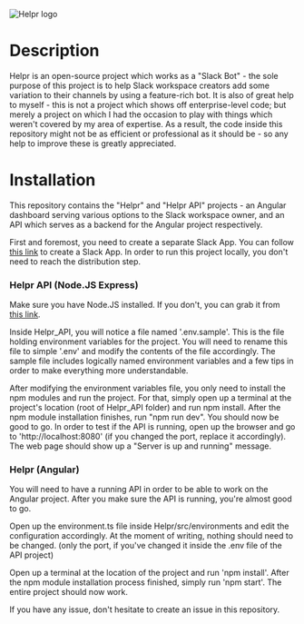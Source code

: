 ![Helpr logo](https://i.imgur.com/vvAng8X.png)
# Description
Helpr is an open-source project which works as a "Slack Bot" - the sole purpose of this project is to help Slack workspace creators add some variation to their channels by using a feature-rich bot. It is also of great help to myself - this is not a project which shows off enterprise-level code; but merely a project on which I had the occasion to play with things which weren't covered by my area of expertise. As a result, the code inside this repository might not be as efficient or professional as it should be - so any help to improve these is greatly appreciated. 

# Installation
This repository contains the "Helpr" and "Helpr API" projects - an Angular dashboard serving various options to the Slack workspace owner, and an API which serves as a backend for the Angular project respectively.

First and foremost, you need to create a separate Slack App. You can follow [this link](https://api.slack.com/apps) to create a Slack App. In order to run this project locally, you don't need to reach the distribution step.

### Helpr API (Node.JS Express)
Make sure you have Node.JS installed. If you don't, you can grab it from [this link](https://nodejs.org/en/).

Inside Helpr_API, you will notice a file named '.env.sample'. This is the file holding environment variables for the project. You will need to rename this file to simple '.env' and modify the contents of the file accordingly. The sample file includes logically named environment variables and a few tips in order to make everything more understandable.

After modifying the environment variables file, you only need to install the npm modules and run the project. For that, simply open up a terminal at the project's location (root of Helpr_API folder) and run npm install. After the npm module installation finishes, run "npm run dev". You should now be good to go. In order to test if the API is running, open up the browser and go to 'http://localhost:8080' (if you changed the port, replace it accordingly). The web page should show up a "Server is up and running" message.

### Helpr (Angular)
You will need to have a running API in order to be able to work on the Angular project. After you make sure the API is running, you're almost good to go.

Open up the environment.ts file inside Helpr/src/environments and edit the configuration accordingly. At the moment of writing, nothing should need to be changed. (only the port, if you've changed it inside the .env file of the API project)

Open up a terminal at the location of the project and run 'npm install'. After the npm module installation process finished, simply run 'npm start'. The entire project should now work.

If you have any issue, don't hesitate to create an issue in this repository.
